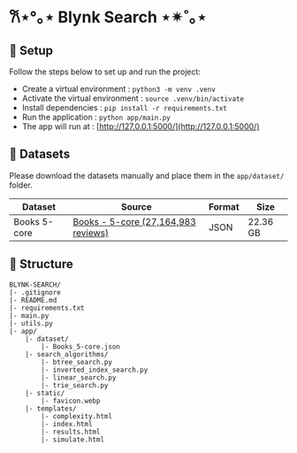 # 𐙚⋆°｡⋆ Blynk Search ⋆✴︎˚｡⋆

## 📍 Setup
Follow the steps below to set up and run the project:
- Create a virtual environment : `python3 -m venv .venv`
- Activate the virtual environment : `source .venv/bin/activate`
- Install dependencies : `pip install -r requirements.txt`
- Run the application : `python app/main.py`
- The app will run at : [http://127.0.0.1:5000/](http://127.0.0.1:5000/)


## 📍 Datasets
Please download the datasets manually and place them in the `app/dataset/` folder.

| Dataset           | Source                                                                                  | Format | Size     |
|-------------------|-----------------------------------------------------------------------------------------|--------|----------|
| Books 5-core      | [Books - 5-core (27,164,983 reviews)](https://nijianmo.github.io/amazon/index.html)     | JSON   | 22.36 GB |

## 📍 Structure

```plaintext
BLYNK-SEARCH/
|- .gitignore
|- README.md
|- requirements.txt
|- main.py
|- utils.py
|- app/
    |- dataset/
        |- Books_5-core.json
    |- search_algorithms/
        |- btree_search.py
        |- inverted_index_search.py
        |- linear_search.py
        |- trie_search.py
    |- static/
        |- favicon.webp
    |- templates/
        |- complexity.html
        |- index.html
        |- results.html
        |- simulate.html
```
